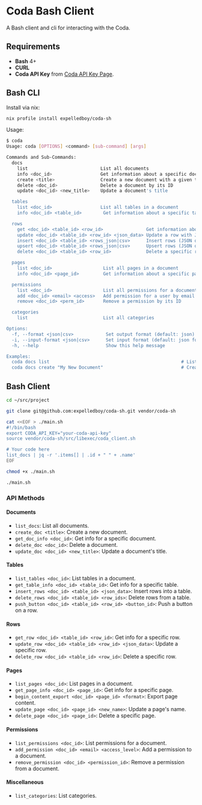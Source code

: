 # Coda Bash Client

A Bash client and cli for interacting with the Coda.

## Requirements

- **Bash** 4+
- **CURL**
- **Coda API Key** from [Coda API Key Page](https://coda.io/account).

## Bash CLI

Install via nix:

```bash
nix profile install expelledboy/coda-sh
```

Usage:

```bash
$ coda
Usage: coda [OPTIONS] <command> [sub-command] [args]

Commands and Sub-Commands:
  docs
    list                           List all documents
    info <doc_id>                  Get information about a specific document
    create <title>                 Create a new document with a given title
    delete <doc_id>                Delete a document by its ID
    update <doc_id> <new_title>    Update a document's title

  tables
    list <doc_id>                  List all tables in a document
    info <doc_id> <table_id>        Get information about a specific table

  rows
    get <doc_id> <table_id> <row_id>                Get information about a specific row
    update <doc_id> <table_id> <row_id> <json_data> Update a row with JSON data
    insert <doc_id> <table_id> <rows_json|csv>      Insert rows (JSON or CSV format)
    upsert <doc_id> <table_id> <rows_json|csv>      Upsert rows (JSON or CSV format)
    delete <doc_id> <table_id> <row_id>             Delete a specific row by its ID

  pages
    list <doc_id>                   List all pages in a document
    info <doc_id> <page_id>         Get information about a specific page

  permissions
    list <doc_id>                   List all permissions for a document
    add <doc_id> <email> <access>   Add permission for a user by email with access level
    remove <doc_id> <perm_id>       Remove a permission by its ID

  categories
    list                            List all categories

Options:
  -f, --format <json|csv>            Set output format (default: json)
  -i, --input-format <json|csv>      Set input format (default: json for data input commands like insert/upsert rows)
  -h, --help                         Show this help message

Examples:
  coda docs list                                                 # List all documents
  coda docs create "My New Document"                             # Create a new document
```


## Bash Client

```bash
cd ~/src/project

git clone git@github.com:expelledboy/coda-sh.git vendor/coda-sh

cat <<EOF > ./main.sh
#!/bin/bash
export CODA_API_KEY="your-coda-api-key"
source vendor/coda-sh/src/libexec/coda_client.sh

# Your code here
list_docs | jq -r '.items[] | .id + " " + .name'
EOF

chmod +x ./main.sh

./main.sh
```

### API Methods

#### Documents
- `list_docs`: List all documents.
- `create_doc <title>`: Create a new document.
- `get_doc_info <doc_id>`: Get info for a specific document.
- `delete_doc <doc_id>`: Delete a document.
- `update_doc <doc_id> <new_title>`: Update a document's title.

#### Tables
- `list_tables <doc_id>`: List tables in a document.
- `get_table_info <doc_id> <table_id>`: Get info for a specific table.
- `insert_rows <doc_id> <table_id> <json_data>`: Insert rows into a table.
- `delete_rows <doc_id> <table_id> <row_ids>`: Delete rows from a table.
- `push_button <doc_id> <table_id> <row_id> <button_id>`: Push a button on a row.

#### Rows
- `get_row <doc_id> <table_id> <row_id>`: Get info for a specific row.
- `update_row <doc_id> <table_id> <row_id> <json_data>`: Update a specific row.
- `delete_row <doc_id> <table_id> <row_id>`: Delete a specific row.

#### Pages
- `list_pages <doc_id>`: List pages in a document.
- `get_page_info <doc_id> <page_id>`: Get info for a specific page.
- `begin_content_export <doc_id> <page_id> <format>`: Export page content.
- `update_page <doc_id> <page_id> <new_name>`: Update a page's name.
- `delete_page <doc_id> <page_id>`: Delete a specific page.

#### Permissions
- `list_permissions <doc_id>`: List permissions for a document.
- `add_permission <doc_id> <email> <access_level>`: Add a permission to a document.
- `remove_permission <doc_id> <permission_id>`: Remove a permission from a document.

#### Miscellaneous
- `list_categories`: List categories.
